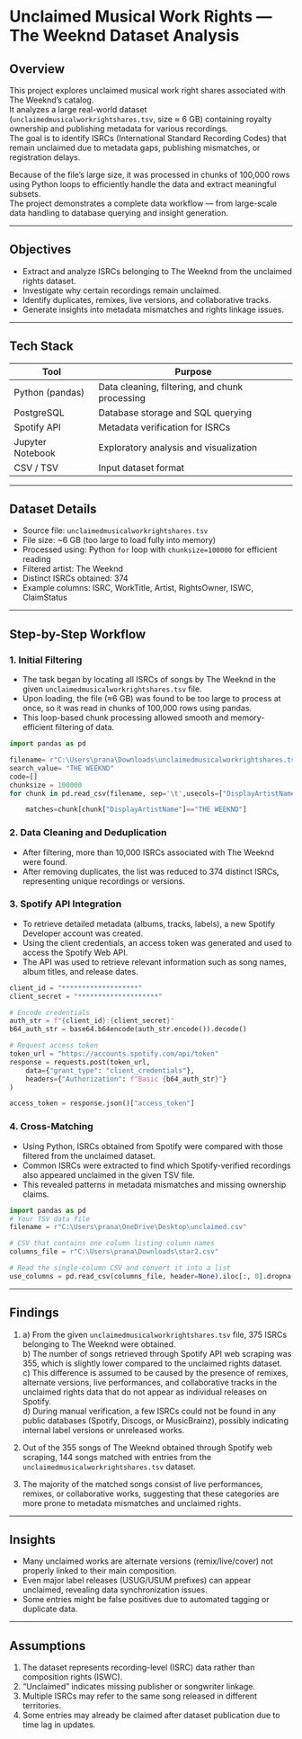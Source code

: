 # Unclaimed Musical Work Rights — The Weeknd Dataset Analysis

## Overview
This project explores unclaimed musical work right shares associated with The Weeknd’s catalog.  
It analyzes a large real-world dataset (`unclaimedmusicalworkrightshares.tsv`, size ≈ 6 GB) containing royalty ownership and publishing metadata for various recordings.  
The goal is to identify ISRCs (International Standard Recording Codes) that remain unclaimed due to metadata gaps, publishing mismatches, or registration delays.

Because of the file’s large size, it was processed in chunks of 100,000 rows using Python loops to efficiently handle the data and extract meaningful subsets.  
The project demonstrates a complete data workflow — from large-scale data handling to database querying and insight generation.

---

## Objectives
- Extract and analyze ISRCs belonging to The Weeknd from the unclaimed rights dataset.  
- Investigate why certain recordings remain unclaimed.  
- Identify duplicates, remixes, live versions, and collaborative tracks.  
- Generate insights into metadata mismatches and rights linkage issues.

---

## Tech Stack
| Tool | Purpose |
|------|----------|
| Python (pandas) | Data cleaning, filtering, and chunk processing |
| PostgreSQL | Database storage and SQL querying |
| Spotify API | Metadata verification for ISRCs |
| Jupyter Notebook | Exploratory analysis and visualization |
| CSV / TSV | Input dataset format |

---

## Dataset Details
- Source file: `unclaimedmusicalworkrightshares.tsv`  
- File size: ~6 GB (too large to load fully into memory)  
- Processed using: Python `for` loop with `chunksize=100000` for efficient reading  
- Filtered artist: The Weeknd  
- Distinct ISRCs obtained: 374  
- Example columns: ISRC, WorkTitle, Artist, RightsOwner, ISWC, ClaimStatus  

---

## Step-by-Step Workflow

### 1. Initial Filtering
- The task began by locating all ISRCs of songs by The Weeknd in the given `unclaimedmusicalworkrightshares.tsv` file.  
- Upon loading, the file (≈6 GB) was found to be too large to process at once, so it was read in chunks of 100,000 rows using pandas.  
- This loop-based chunk processing allowed smooth and memory-efficient filtering of data.
```python
import pandas as pd

filename= r"C:\Users\prana\Downloads\unclaimedmusicalworkrightshares.tsv"
search_value= "THE WEEKND"
code=[]
chunksize = 100000 
for chunk in pd.read_csv(filename, sep='\t',usecols=["DisplayArtistName", "ISRC"], chunksize=chunksize):

    matches=chunk[chunk["DisplayArtistName"]=="THE WEEKND"]
```

### 2. Data Cleaning and Deduplication
- After filtering, more than 10,000 ISRCs associated with The Weeknd were found.  
- After removing duplicates, the list was reduced to 374 distinct ISRCs, representing unique recordings or versions.

### 3. Spotify API Integration
- To retrieve detailed metadata (albums, tracks, labels), a new Spotify Developer account was created.  
- Using the client credentials, an access token was generated and used to access the Spotify Web API.  
- The API was used to retrieve relevant information such as song names, album titles, and release dates.

```python
client_id = "*******************"
client_secret = "********************"

# Encode credentials
auth_str = f"{client_id}:{client_secret}"
b64_auth_str = base64.b64encode(auth_str.encode()).decode()

# Request access token
token_url = "https://accounts.spotify.com/api/token"
response = requests.post(token_url, 
    data={"grant_type": "client_credentials"},
    headers={"Authorization": f"Basic {b64_auth_str}"}
)

access_token = response.json()["access_token"]
```

### 4. Cross-Matching
- Using Python, ISRCs obtained from Spotify were compared with those filtered from the unclaimed dataset.  
- Common ISRCs were extracted to find which Spotify-verified recordings also appeared unclaimed in the given TSV file.  
- This revealed patterns in metadata mismatches and missing ownership claims.
```python
import pandas as pd
# Your TSV data file
filename = r"C:\Users\prana\OneDrive\Desktop\unclaimed.csv"

# CSV that contains one column listing column names
columns_file = r"C:\Users\prana\Downloads\star2.csv"

# Read the single-column CSV and convert it into a list
use_columns = pd.read_csv(columns_file, header=None).iloc[:, 0].dropna().tolist()
```

---

## Findings
1. a) From the given `unclaimedmusicalworkrightshares.tsv` file, 375 ISRCs belonging to The Weeknd were obtained.  
   b) The number of songs retrieved through Spotify API web scraping was 355, which is slightly lower compared to the unclaimed rights dataset.  
   c) This difference is assumed to be caused by the presence of remixes, alternate versions, live performances, and collaborative tracks in the unclaimed rights data that do not appear as individual releases on Spotify.  
   d) During manual verification, a few ISRCs could not be found in any public databases (Spotify, Discogs, or MusicBrainz), possibly indicating internal label versions or unreleased works.  

2. Out of the 355 songs of The Weeknd obtained through Spotify web scraping, 144 songs matched with entries from the `unclaimedmusicalworkrightshares.tsv` dataset.  

3. The majority of the matched songs consist of live performances, remixes, or collaborative works, suggesting that these categories are more prone to metadata mismatches and unclaimed rights.

---

## Insights
- Many unclaimed works are alternate versions (remix/live/cover) not properly linked to their main composition.    
- Even major label releases (USUG/USUM prefixes) can appear unclaimed, revealing data synchronization issues.   
- Some entries might be false positives due to automated tagging or duplicate data.

---

## Assumptions
1. The dataset represents recording-level (ISRC) data rather than composition rights (ISWC).  
2. “Unclaimed” indicates missing publisher or songwriter linkage.  
3. Multiple ISRCs may refer to the same song released in different territories.  
4. Some entries may already be claimed after dataset publication due to time lag in updates.  


